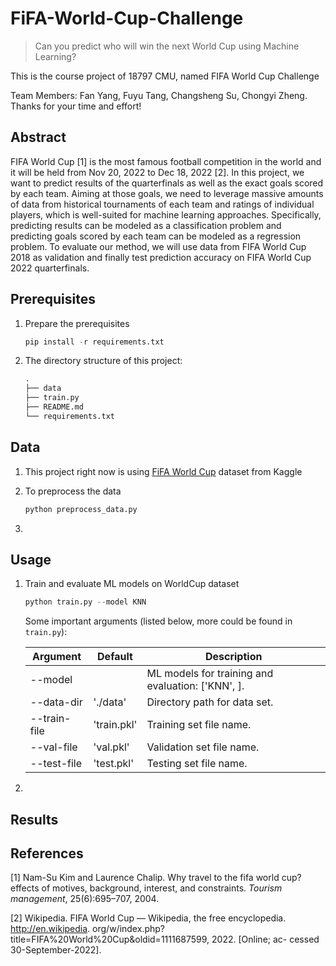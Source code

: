 # FiFA-World-Cup-Challenge

> Can you predict who will win the next World Cup using Machine Learning?

This is the course project of 18797 CMU, named FIFA World Cup Challenge

Team Members: Fan Yang, Fuyu Tang, Changsheng Su, Chongyi Zheng. Thanks for your time and effort!

## Abstract

FIFA World Cup [1] is the most famous football competition in the world and it will be held from Nov 20, 2022 to Dec 18, 2022 [2]. In this project, we want to predict results of the quarterfinals as well as the exact goals scored by each team. Aiming at those goals, we need to leverage massive amounts of data from historical tournaments of each team and ratings of individual players, which is well-suited for machine learning approaches. Specifically, predicting results can be modeled as a classification problem and predicting goals scored by each team can be modeled as a regression problem. To evaluate our method, we will use data from FIFA World Cup 2018 as validation and finally test prediction accuracy on FIFA World Cup 2022 quarterfinals.

## Prerequisites

1. Prepare the prerequisites

   ```python
   pip install -r requirements.txt
   ```

2. The directory structure of this project:

   ```python
   .
   ├── data
   ├── train.py
   ├── README.md
   └── requirements.txt
   ```

## Data

1. This project right now is using [FiFA World Cup](https://www.kaggle.com/datasets/abecklas/fifa-world-cup?resource=download&select=WorldCupMatches.csv) dataset from Kaggle

2. To preprocess the data

   ```python
   python preprocess_data.py
   ```

3. 

## Usage

1. Train and evaluate ML models on WorldCup dataset

   ```python
   python train.py --model KNN
   ```

   Some important arguments (listed below, more could be found in `train.py`):

   | Argument     | Default     | Description                                       |
   | ------------ | ----------- | ------------------------------------------------- |
   | --model      |             | ML models for training and evaluation: ['KNN', ]. |
   | --data-dir   | './data'    | Directory path for data set.                      |
   | --train-file | 'train.pkl' | Training set file name.                           |
   | --val-file   | 'val.pkl'   | Validation set file name.                         |
   | --test-file  | 'test.pkl'  | Testing set file name.                            |

2. 

## Results



## References

[1] Nam-Su Kim and Laurence Chalip. Why travel to the fifa world cup? effects of motives, background, interest, and constraints. *Tourism management*, 25(6):695–707, 2004.

[2] Wikipedia. FIFA World Cup — Wikipedia, the free encyclopedia. http://en.wikipedia. org/w/index.php?title=FIFA%20World%20Cup&oldid=1111687599, 2022. [Online; ac- cessed 30-September-2022].

